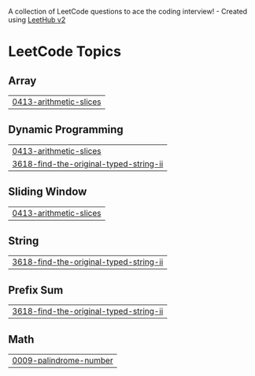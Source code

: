 A collection of LeetCode questions to ace the coding interview! - Created using [LeetHub v2](https://github.com/arunbhardwaj/LeetHub-2.0)
<!---LeetCode Topics Start-->
# LeetCode Topics
## Array
|  |
| ------- |
| [0413-arithmetic-slices](https://github.com/Ayush-parija/Leetcode_Problem_Solving/tree/master/0413-arithmetic-slices) |
## Dynamic Programming
|  |
| ------- |
| [0413-arithmetic-slices](https://github.com/Ayush-parija/Leetcode_Problem_Solving/tree/master/0413-arithmetic-slices) |
| [3618-find-the-original-typed-string-ii](https://github.com/Ayush-parija/Leetcode_Problem_Solving/tree/master/3618-find-the-original-typed-string-ii) |
## Sliding Window
|  |
| ------- |
| [0413-arithmetic-slices](https://github.com/Ayush-parija/Leetcode_Problem_Solving/tree/master/0413-arithmetic-slices) |
## String
|  |
| ------- |
| [3618-find-the-original-typed-string-ii](https://github.com/Ayush-parija/Leetcode_Problem_Solving/tree/master/3618-find-the-original-typed-string-ii) |
## Prefix Sum
|  |
| ------- |
| [3618-find-the-original-typed-string-ii](https://github.com/Ayush-parija/Leetcode_Problem_Solving/tree/master/3618-find-the-original-typed-string-ii) |
## Math
|  |
| ------- |
| [0009-palindrome-number](https://github.com/Ayush-parija/Leetcode_Problem_Solving/tree/master/0009-palindrome-number) |
<!---LeetCode Topics End-->